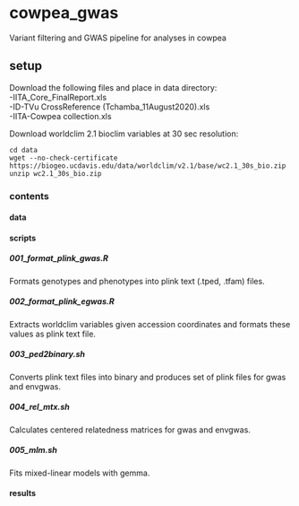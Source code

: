 # cowpea_gwas
Variant filtering and GWAS pipeline for analyses in cowpea

## setup
Download the following files and place in data directory:  
-IITA_Core_FinalReport.xls    
-ID-TVu CrossReference (Tchamba_11August2020).xls  
-IITA-Cowpea collection.xls 

Download worldclim 2.1 bioclim variables at 30 sec resolution:
```
cd data
wget --no-check-certificate https://biogeo.ucdavis.edu/data/worldclim/v2.1/base/wc2.1_30s_bio.zip
unzip wc2.1_30s_bio.zip
```

### contents
#### data  
#### scripts  
##### 001_format_plink_gwas.R
Formats genotypes and phenotypes into plink text (.tped, .tfam) files.

##### 002_format_plink_egwas.R
Extracts worldclim variables given accession coordinates and formats these values as plink text file.  

##### 003_ped2binary.sh
Converts plink text files into binary and produces set of plink files for gwas and envgwas. 

##### 004_rel_mtx.sh
Calculates centered relatedness matrices for gwas and envgwas. 

##### 005_mlm.sh
Fits mixed-linear models with gemma.   

#### results
